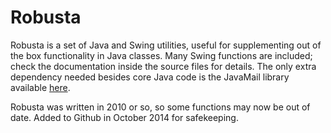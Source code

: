 Robusta
=======

Robusta is a set of Java and Swing utilities, useful for supplementing out of the box functionality in Java classes. Many Swing functions are included; check the documentation inside the source files for details. The only extra dependency needed besides core Java code is the JavaMail library available [here](http://www.oracle.com/technetwork/java/javamail/index.html).

Robusta was written in 2010 or so, so some functions may now be out of date. Added to Github in October 2014 for safekeeping.
